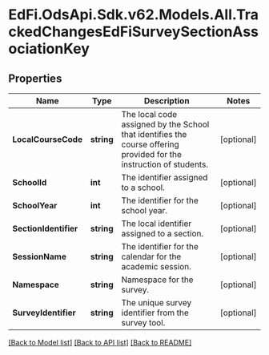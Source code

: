 # EdFi.OdsApi.Sdk.v62.Models.All.TrackedChangesEdFiSurveySectionAssociationKey

## Properties

Name | Type | Description | Notes
------------ | ------------- | ------------- | -------------
**LocalCourseCode** | **string** | The local code assigned by the School that identifies the course offering provided for the instruction of students. | [optional] 
**SchoolId** | **int** | The identifier assigned to a school. | [optional] 
**SchoolYear** | **int** | The identifier for the school year. | [optional] 
**SectionIdentifier** | **string** | The local identifier assigned to a section. | [optional] 
**SessionName** | **string** | The identifier for the calendar for the academic session. | [optional] 
**Namespace** | **string** | Namespace for the survey. | [optional] 
**SurveyIdentifier** | **string** | The unique survey identifier from the survey tool. | [optional] 

[[Back to Model list]](../../README.md#documentation-for-models) [[Back to API list]](../../README.md#documentation-for-api-endpoints) [[Back to README]](../../README.md)

